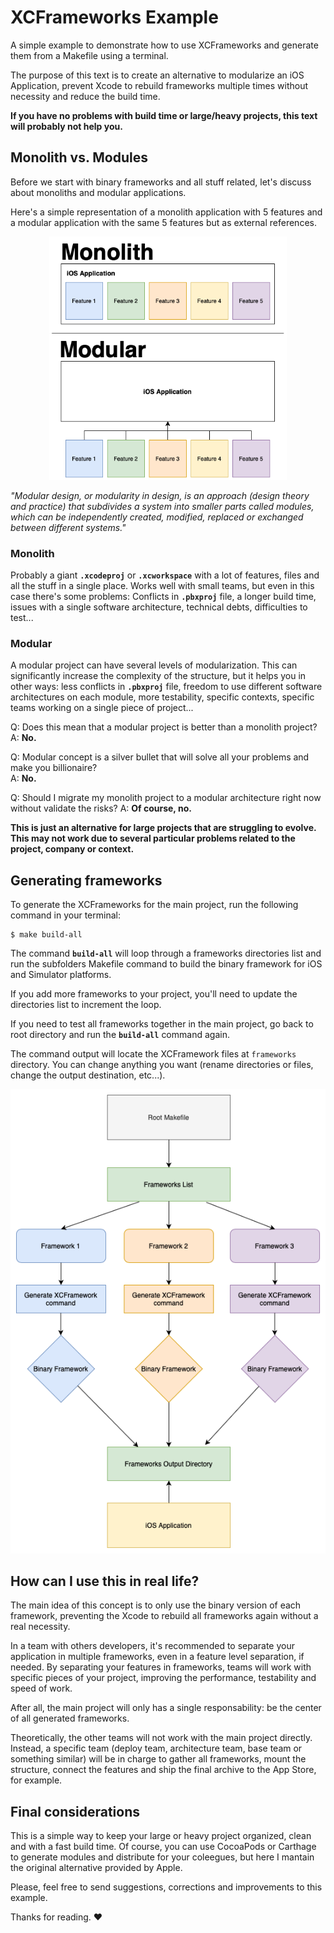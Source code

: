 # XCFrameworks Example

A simple example to demonstrate how to use XCFrameworks and generate them from a Makefile using a terminal.

The purpose of this text is to create an alternative to modularize an iOS Application, prevent Xcode to rebuild frameworks multiple times without necessity and reduce the build time. 

**If you have no problems with build time or large/heavy projects, this text will probably not help you.**

## Monolith vs. Modules
Before we start with binary frameworks and all stuff related, let's discuss about monoliths and modular applications.

Here's a simple representation of a monolith application with 5 features and a modular application with the same 5 features but as external references.

<p align="center">
    <img src="repository-images/modular.png" width="380" max-width="60%" alt="Repository Filters" />
</p>

*"Modular design, or modularity in design, is an approach (design theory and practice) that subdivides a system into smaller parts called modules, which can be independently created, modified, replaced or exchanged between different systems."*

### Monolith
Probably a giant **`.xcodeproj`** or **`.xcworkspace`** with a lot of features, files and all the stuff in a single place. Works well with small teams, but even in this case there's some problems: Conflicts in **`.pbxproj`**  file, a longer build time, issues with a single software architecture, technical debts, difficulties to test...

### Modular
A modular project can have several levels of modularization. This can significantly increase the complexity of the structure, but it helps you in other ways: less conflicts in **`.pbxproj`**  file, freedom to use different software architectures on each module, more testability, specific contexts, specific teams working on a single piece of project...

Q: Does this mean that a modular project is better than a monolith project?
<br/>
A: **No.**

Q: Modular concept is a silver bullet that will solve all your problems and make you billionaire?
<br/>
A: **No.**

Q: Should I migrate my monolith project to a modular architecture right now without validate the risks?
A: **Of course, no.**

**This is just an alternative for large projects that are struggling to evolve. This may not work due to several particular problems related to the project, company or context.**

## Generating frameworks
To generate the XCFrameworks for the main project, run the following command in your terminal:
```
$ make build-all
```

The command **`build-all`** will loop through a frameworks directories list and run the subfolders Makefile command to build the binary framework for iOS and Simulator platforms.

If you add more frameworks to your project, you'll need to update the directories list to increment the loop.

If you need to test all frameworks together in the main project, go back to root directory and run the **`build-all`** command again.

The command output will locate the XCFramework files at `frameworks` directory. You can change anything you want (rename directories or files, change the output destination, etc...).

<p align="center">
    <img src="repository-images/diagram.png" max-width="80%" alt="Repository Filters" />
</p>

## How can I use this in real life?
The main idea of this concept is to only use the binary version of each framework, preventing the Xcode to rebuild all frameworks again without a real necessity.

In a team with others developers, it's recommended to separate your application in multiple frameworks, even in a feature level separation, if needed.
By separating your features in frameworks, teams will work with specific pieces of your project, improving the performance, testability and speed of work.

After all, the main project will only has a single responsability: be the center of all generated frameworks.

Theoretically, the other teams will not work with the main project directly. Instead, a specific team (deploy team, architecture team, base team or something similar) will be in charge to gather all frameworks, mount the structure, connect the features and ship the final archive to the App Store, for example.

## Final considerations

This is a simple way to keep your large or heavy project organized, clean and with a fast build time. Of course, you can use CocoaPods or Carthage to generate modules and distribute for your coleegues, but here I mantain the original alternative provided by Apple. 

Please, feel free to send suggestions, corrections and improvements to this example.

Thanks for reading. ♥️